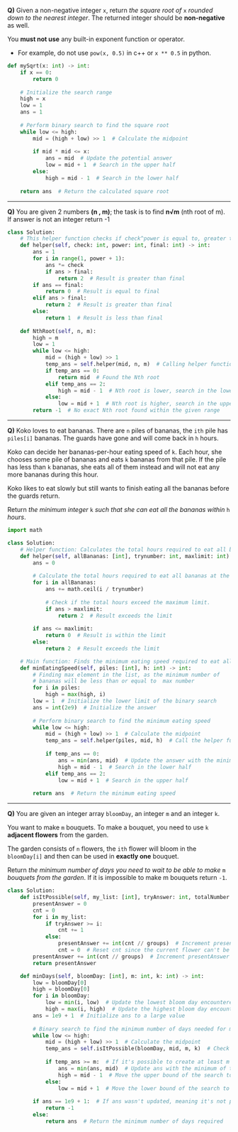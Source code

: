 **Q)** Given a non-negative integer `x`, return _the square root of_ `x` _rounded down to the nearest integer_. The returned integer should be **non-negative** as well.

You **must not use** any built-in exponent function or operator.

- For example, do not use `pow(x, 0.5)` in c++ or `x ** 0.5` in python.

```python
def mySqrt(x: int) -> int:
    if x == 0:
        return 0
    
    # Initialize the search range
    high = x
    low = 1
    ans = 1
    
    # Perform binary search to find the square root
    while low <= high:
        mid = (high + low) >> 1  # Calculate the midpoint
        
        if mid * mid <= x:
            ans = mid  # Update the potential answer
            low = mid + 1  # Search in the upper half
        else:
            high = mid - 1  # Search in the lower half
    
    return ans  # Return the calculated square root

```

<hr>

**Q)** You are given 2 numbers **(n , m)**; the task is to find **n√m** (nth root of m). If answer is not an integer return -1

```python
class Solution:
    # This helper function checks if check^power is equal to, greater than, or less than final.
    def helper(self, check: int, power: int, final: int) -> int:
        ans = 1
        for i in range(1, power + 1):
            ans *= check
            if ans > final:
                return 2  # Result is greater than final
        if ans == final:
            return 0  # Result is equal to final
        elif ans > final:
            return 2  # Result is greater than final
        else:
            return 1  # Result is less than final
    
    def NthRoot(self, n, m):
        high = m
        low = 1
        while low <= high:
            mid = (high + low) >> 1
            temp_ans = self.helper(mid, n, m)  # Calling helper function
            if temp_ans == 0:
                return mid  # Found the Nth root
            elif temp_ans == 2:
                high = mid - 1  # Nth root is lower, search in the lower half
            else:
                low = mid + 1  # Nth root is higher, search in the upper half
        return -1  # No exact Nth root found within the given range

```

<hr>

**Q)** Koko loves to eat bananas. There are `n` piles of bananas, the `ith` pile has `piles[i]` bananas. The guards have gone and will come back in `h` hours.

Koko can decide her bananas-per-hour eating speed of `k`. Each hour, she chooses some pile of bananas and eats `k` bananas from that pile. If the pile has less than `k` bananas, she eats all of them instead and will not eat any more bananas during this hour.

Koko likes to eat slowly but still wants to finish eating all the bananas before the guards return.

Return _the minimum integer_ `k` _such that she can eat all the bananas within_ `h` _hours_.

```python
import math

class Solution:
    # Helper function: Calculates the total hours required to eat all bananas at a given eating speed.
    def helper(self, allBananas: [int], trynumber: int, maxlimit: int):
        ans = 0
        
        # Calculate the total hours required to eat all bananas at the given eating speed.
        for i in allBananas:
            ans += math.ceil(i / trynumber)
            
            # Check if the total hours exceed the maximum limit.
            if ans > maxlimit:
                return 2  # Result exceeds the limit
        
        if ans <= maxlimit:
            return 0  # Result is within the limit
        else:
            return 2  # Result exceeds the limit

    # Main function: Finds the minimum eating speed required to eat all bananas within the given hours.
    def minEatingSpeed(self, piles: [int], h: int) -> int:
        # Finding max element in the list, as the minimum number of 
        # bananas will be less than or equal to  max number
        for i in piles:  
			high = max(high, i)
        low = 1  # Initialize the lower limit of the binary search
        ans = int(2e9)  # Initialize the answer
        
        # Perform binary search to find the minimum eating speed
        while low <= high:
            mid = (high + low) >> 1  # Calculate the midpoint
            temp_ans = self.helper(piles, mid, h)  # Call the helper function
            
            if temp_ans == 0:
                ans = min(ans, mid)  # Update the answer with the minimum eating speed
                high = mid - 1  # Search in the lower half
            elif temp_ans == 2:
                low = mid + 1  # Search in the upper half
        
        return ans  # Return the minimum eating speed
```

<hr>

**Q)** You are given an integer array `bloomDay`, an integer `m` and an integer `k`.

You want to make `m` bouquets. To make a bouquet, you need to use `k` **adjacent flowers** from the garden.

The garden consists of `n` flowers, the `ith` flower will bloom in the `bloomDay[i]` and then can be used in **exactly one** bouquet.

Return _the minimum number of days you need to wait to be able to make_ `m` _bouquets from the garden_. If it is impossible to make m bouquets return `-1`.

```python
class Solution:
    def isItPossible(self, my_list: [int], tryAnswer: int, totalNumber: int, groups: int) -> int:
        presentAnswer = 0
        cnt = 0
        for i in my_list:
            if tryAnswer >= i:
                cnt += 1
            else:
                presentAnswer += int(cnt // groups)  # Increment presentAnswer by the count of groups that can be formed using cnt
                cnt = 0  # Reset cnt since the current flower can't be included in the current group
        presentAnswer += int(cnt // groups)  # Increment presentAnswer by the remaining count of groups that can be formed using cnt
        return presentAnswer

    def minDays(self, bloomDay: [int], m: int, k: int) -> int:
        low = bloomDay[0]
        high = bloomDay[0]
        for i in bloomDay:
            low = min(i, low)  # Update the lowest bloom day encountered so far
            high = max(i, high)  # Update the highest bloom day encountered so far
        ans = 1e9 + 1  # Initialize ans to a large value
        
        # Binary search to find the minimum number of days needed for m bouquets with k flowers each
        while low <= high:
            mid = (high + low) >> 1  # Calculate the midpoint
            temp_ans = self.isItPossible(bloomDay, mid, m, k)  # Check if it's possible to create m bouquets with k flowers each using mid days
            
            if temp_ans >= m:  # If it's possible to create at least m bouquets
                ans = min(ans, mid)  # Update ans with the minimum of the current ans and mid
                high = mid - 1  # Move the upper bound of the search to mid - 1
            else:
                low = mid + 1  # Move the lower bound of the search to mid + 1 since we need more days to form m bouquets
            
        if ans == 1e9 + 1:  # If ans wasn't updated, meaning it's not possible to create m bouquets
            return -1
        else:
            return ans  # Return the minimum number of days required

```